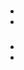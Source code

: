 # 



## 

## 



## 

## 



## 

## 

## 

## 

[]()

## 

## 



## 





## 

### 



### 



### 



### 













### 

- 
- 

### 

- 
- 

